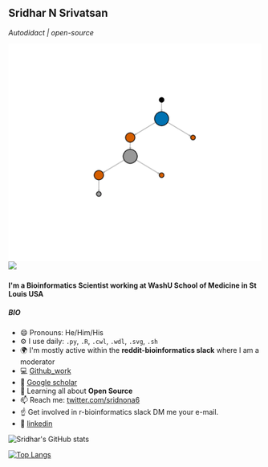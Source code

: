 ## Sridhar N Srivatsan
_Autodidact | open-source_

<img align="left" src=anime/animation6.gif>

---


![](https://komarev.com/ghpvc/?username=sridhar0605&color=blue)


#### I'm a Bioinformatics Scientist working at WashU School of Medicine in St Louis USA


##### BIO

- 😄 Pronouns: He/Him/His
- ⚙️ I use daily: `.py`, `.R`, `.cwl`, `.wdl`, `.svg`, `.sh`
- 🌍 I'm mostly active within the **reddit-bioinformatics slack** where I am a moderator
- 💻 [Github_work](https://github.com/sridnona/cb_sniffer)
- 📰 [Google scholar](https://scholar.google.com/citations?user=QnzlNJ8AAAAJ&hl=en)
- 🌱 Learning all about **Open Source**
- 📫 Reach me: [twitter.com/sridnona6](https://twitter.com/sridnona6)
- ☝️ Get involved in r-bioinformatics slack DM me your e-mail.
- 💼 [linkedin](https://www.linkedin.com/in/sridhar-n-8b688825/)

![Sridhar's GitHub stats](https://github-readme-stats.vercel.app/api?username=sridhar0605&show_icons=true&theme=dracula)


[![Top Langs](https://github-readme-stats.vercel.app/api/top-langs/?username=sridhar0605&layout=compact)](https://github.com/sridhar0605/github-readme-stats)


<!--
**sridhar0605/sridhar0605** is a ✨ _special_ ✨ repository because its `README.md` (this file) appears on your GitHub profile.

Here are some ideas to get you started:

- 🔭 I’m currently working on ...
- 🌱 I’m currently learning ...
- 👯 I’m looking to collaborate on ...
- 🤔 I’m looking for help with ...
- 💬 Ask me about ...
- 📫 How to reach me: ...
- 😄 Pronouns: ...
- ⚡ Fun fact: ...
-->
